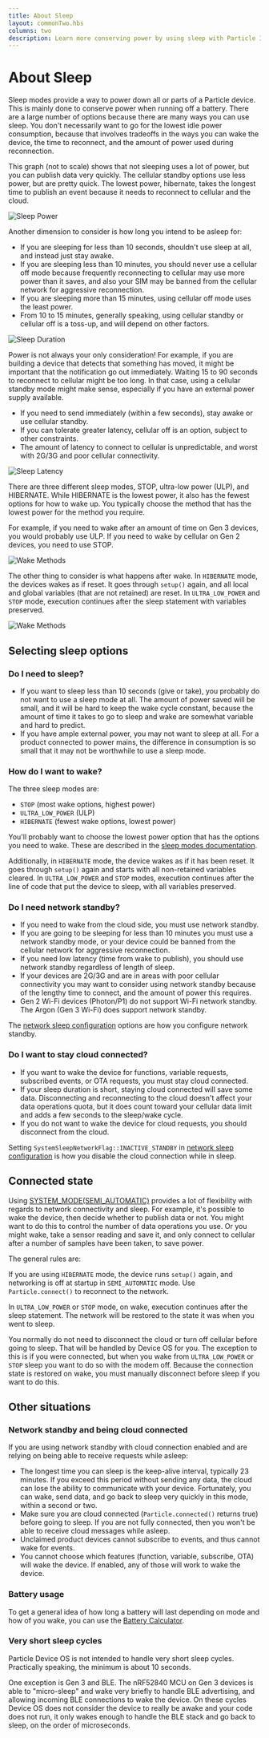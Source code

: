 ```yaml
---
title: About Sleep
layout: commonTwo.hbs
columns: two
description: Learn more conserving power by using sleep with Particle IoT devices
---
```


# About Sleep

Sleep modes provide a way to power down all or parts of a Particle device. This is mainly done to conserve power when running off a battery. There are a large number of options because there are many ways you can use sleep. You don't necessarily want to go for the lowest idle power consumption, because that involves tradeoffs in the ways you can wake the device, the time to reconnect, and the amount of power used during reconnection.

This graph (not to scale) shows that not sleeping uses a lot of power, but you can publish data very quickly. The cellular standby options use less power, but are pretty quick. The lowest power, hibernate, takes the longest time to publish an event because it needs to reconnect to cellular and the cloud.

![Sleep Power](/assets/images/tutorials/sleep-power.png)

Another dimension to consider is how long you intend to be asleep for:

- If you are sleeping for less than 10 seconds, shouldn't use sleep at all, and instead just stay awake.
- If you are sleeping less than 10 minutes, you should never use a cellular off mode because frequently reconnecting to cellular may use more power than it saves, and also your SIM may be banned from the cellular network for aggressive reconnection.
- If you are sleeping more than 15 minutes, using cellular off mode uses the least power.
- From 10 to 15 minutes, generally speaking, using cellular standby or cellular off is a toss-up, and will depend on other factors.

![Sleep Duration](/assets/images/tutorials/sleep-duration2.png)

Power is not always your only consideration! For example, if you are building a device that detects that something has moved, it might be important that the notification go out immediately. Waiting 15 to 90 seconds to reconnect to cellular might be too long. In that case, using a cellular standby mode might make sense, especially if you have an external power supply available.

- If you need to send immediately (within a few seconds), stay awake or use cellular standby.
- If you can tolerate greater latency, cellular off is an option, subject to other constraints.
- The amount of latency to connect to cellular is unpredictable, and worst with 2G/3G and poor cellular connectivity.

![Sleep Latency](/assets/images/tutorials/sleep-latency.png)

There are three different sleep modes, STOP, ultra-low power (ULP), and HIBERNATE. While HIBERNATE is the lowest power, it also has the fewest options for how to wake up. You typically choose the method that has the lowest power for the method you require.

For example, if you need to wake after an amount of time on Gen 3 devices, you would probably use ULP. If you need to wake by cellular on Gen 2 devices, you need to use STOP.

![Wake Methods](/assets/images/tutorials/wake-methods.png)


The other thing to consider is what happens after wake. In `HIBERNATE` mode, the devices wakes as if reset. It goes through `setup()` again, and all local and global variables (that are not retained) are reset. In `ULTRA_LOW_POWER` and `STOP` mode, execution continues after the sleep statement with variables preserved.

![Wake Methods](/assets/images/tutorials/sleep-variables.png)


## Selecting sleep options

### Do I need to sleep?

- If you want to sleep less than 10 seconds (give or take), you probably do not want to use a sleep mode at all. The amount of power saved will be small, and it will be hard to keep the wake cycle constant, because the amount of time it takes to go to sleep and wake are somewhat variable and hard to predict.
- If you have ample external power, you may not want to sleep at all. For a product connected to power mains, the difference in consumption is so small that it may not be worthwhile to use a sleep mode. 

### How do I want to wake?

The three sleep modes are:

- `STOP` (most wake options, highest power)
- `ULTRA_LOW_POWER` (ULP)
- `HIBERNATE` (fewest wake options, lowest power)

You'll probably want to choose the lowest power option that has the options you need to wake. These are described in the [sleep modes documentation](/cards/firmware/sleep-sleep/stop-systemsleepmode/).

Additionally, in `HIBERNATE` mode, the device wakes as if it has been reset. It goes through `setup()` again and starts with all non-retained variables cleared. In `ULTRA_LOW_POWER` and `STOP` modes, execution continues after the line of code that put the device to sleep, with all variables preserved.

### Do I need network standby?

- If you need to wake from the cloud side, you must use network standby.
- If you are going to be sleeping for less than 10 minutes you must use a network standby mode, or your device could be banned from the cellular network for aggressive reconnection.
- If you need low latency (time from wake to publish), you should use network standby regardless of length of sleep.
- If your devices are 2G/3G and are in areas with poor cellular connectivity you may want to consider using network standby because of the lengthy time to connect, and the amount of power this requires.
- Gen 2 Wi-Fi devices (Photon/P1) do not support Wi-Fi network standby. The Argon (Gen 3 Wi-Fi) does support network standby.

The [network sleep configuration](/cards/firmware/sleep-sleep/network-systemsleepconfiguration/) options are how you configure network standby.

### Do I want to stay cloud connected?

- If you want to wake the device for functions, variable requests, subscribed events, or OTA requests, you must stay cloud connected.
- If your sleep duration is short, staying cloud connected will save some data. Disconnecting and reconnecting to the cloud doesn't affect your data operations quota, but it does count toward your cellular data limit and adds a few seconds to the sleep/wake cycle.
- If you do not want to wake the device for cloud requests, you should disconnect from the cloud.

Setting `SystemSleepNetworkFlag::INACTIVE_STANDBY` in [network sleep configuration](/cards/firmware/sleep-sleep/network-systemsleepconfiguration/) is how you disable the cloud connection while in sleep.


## Connected state

Using [SYSTEM_MODE(SEMI_AUTOMATIC)](/cards/firmware/system-modes/semi-automatic-mode/) provides a lot of flexibility with regards to network connectivity and sleep. For example, it's possible to wake the device, then decide whether to publish data or not. You might want to do this to control the number of data operations you use. Or you might wake, take a sensor reading and save it, and only connect to cellular after a number of samples have been taken, to save power.

The general rules are:

If you are using `HIBERNATE` mode, the device runs `setup()` again, and networking is off at startup in `SEMI_AUTOMATIC` mode. Use `Particle.connect()` to reconnect to the network.

In `ULTRA_LOW_POWER` or `STOP` mode, on wake, execution continues after the sleep statement. The network will be restored to the state it was when you went to sleep.

You normally do not need to disconnect the cloud or turn off cellular before going to sleep. That will be handled by Device OS for you. The exception to this is if you were connected, but when you wake from `ULTRA_LOW_POWER` or `STOP` sleep you want to do so with the modem off. Because the connection state is restored on wake, you must manually disconnect before sleep if you want to do this.

## Other situations

### Network standby and being cloud connected

If you are using network standby with cloud connection enabled and are relying on being able to receive requests while asleep:

- The longest time you can sleep is the keep-alive interval, typically 23 minutes. If you exceed this period without sending any data, the cloud can lose the ability to communicate with your device. Fortunately, you can wake, send data, and go back to sleep very quickly in this mode, within a second or two.
- Make sure you are cloud connected (`Particle.connected()` returns true) before going to sleep. If you are not fully connected, then you won't be able to receive cloud messages while asleep.
- Unclaimed product devices cannot subscribe to events, and thus cannot wake for events.
- You cannot choose which features (function, variable, subscribe, OTA) will wake the device. If enabled, any of those will work to wake the device.

### Battery usage

To get a general idea of how long a battery will last depending on mode and how of you wake, you can use the [Battery Calculator](https://particle-iot.github.io/BatteryCalculator/).

### Very short sleep cycles

Particle Device OS is not intended to handle very short sleep cycles. Practically speaking, the minimum is about 10 seconds.

One exception is Gen 3 and BLE. The nRF52840 MCU on Gen 3 devices is able to "micro-sleep" and wake very briefly to handle BLE advertising, and allowing incoming BLE connections to wake the device. On these cycles Device OS does not consider the device to really be awake and your code does not run, it only wakes enough to handle the BLE stack and go back to sleep, on the order of microseconds.


